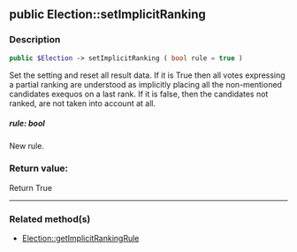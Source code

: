 ## public Election::setImplicitRanking

### Description    

```php
public $Election -> setImplicitRanking ( bool rule = true )
```

Set the setting and reset all result data.
If it is True then all votes expressing a partial ranking are understood as implicitly placing all the non-mentioned candidates exequos on a last rank.
If it is false, then the candidates not ranked, are not taken into account at all.    


##### **rule:** *bool*   
New rule.    



### Return value:   

Return True


---------------------------------------

### Related method(s)      

* [Election::getImplicitRankingRule](../Election%20Class/public%20Election--getImplicitRankingRule.md)    
